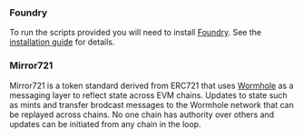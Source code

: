 ### Foundry

To run the scripts provided you will need to install [Foundry](https://github.com/foundry-rs/foundry). See the [installation guide](https://github.com/foundry-rs/foundry#installation) for details.

### Mirror721

Mirror721 is a token standard derived from ERC721 that uses [Wormhole](https://github.com/wormhole-foundation/wormhole) as a messaging layer to reflect state across EVM chains. Updates to state such as mints and transfer brodcast messages to the Wormhole network that can be replayed across chains. No one chain has authority over others and updates can be initiated from any chain in the loop. 
